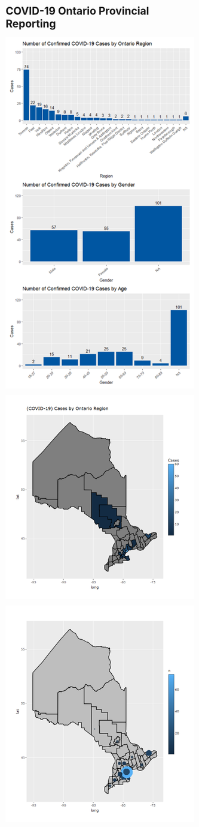 COVID-19 Ontario Provincial Reporting
================

![](ProvincialReporting_files/figure-gfm/clean%20gender%20&%20age-1.png)<!-- -->

![](ProvincialReporting_files/figure-gfm/plotly%20map%20plot%20by%20region-1.png)<!-- -->

![](ProvincialReporting_files/figure-gfm/bubble%20map-1.png)<!-- -->
